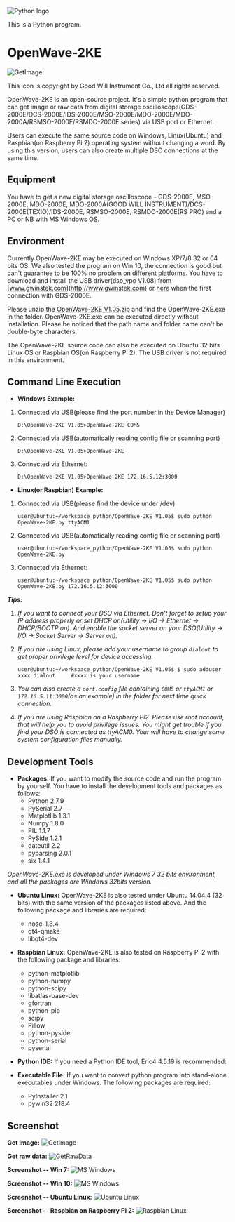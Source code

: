 ![Python logo](/image/python-logo.png)

This is a Python program.




OpenWave-2KE
============
![GetImage](/image/OpenWave256x256.jpg)

This icon is copyright by Good Will Instrument Co., Ltd all rights reserved.




OpenWave-2KE is an open-source project. It's a simple python program that can get image or raw data from digital storage oscilloscope(GDS-2000E/DCS-2000E/IDS-2000E/MSO-2000E/MDO-2000E/MDO-2000A/RSMSO-2000E/RSMDO-2000E series) via USB port or Ethernet.  

Users can execute the same source code on Windows, Linux(Ubuntu) and Raspbian(on Raspberry Pi 2) operating system without changing a word. By using this version, users can also create multiple DSO connections at the same time.


Equipment
------------
You have to get a new digital storage oscilloscope - GDS-2000E, MSO-2000E, MDO-2000E, MDO-2000A(GOOD WILL INSTRUMENT)/DCS-2000E(TEXIO)/IDS-2000E, RSMSO-2000E, RSMDO-2000E(RS PRO) and a PC or NB with MS Windows OS.




Environment
------------
Currently OpenWave-2KE may be executed on Windows XP/7/8 32 or 64 bits OS. We also tested the program on Win 10, the connection is good but can't guarantee to be 100% no problem on different platforms. You have to download and install the USB driver(dso_vpo V1.08) from [www.gwinstek.com](http://www.gwinstek.com) or [here](/dso_vpo_v108.zip) when the first connection with GDS-2000E. 

Please unzip the [OpenWave-2KE V1.05.zip](/OpenWave-2KE_V1.05.zip) and find the OpenWave-2KE.exe in the folder. OpenWave-2KE.exe can be executed directly without installation. Please be noticed that the path name and folder name can't be double-byte characters.

The OpenWave-2KE source code can also be executed on Ubuntu 32 bits Linux OS or Raspbian OS(on Raspberry Pi 2). The USB driver is not required in this environment.



Command Line Execution
------------
- **Windows Example:**

1.  Connected via USB(please find the port number in the Device Manager)
    ```
    D:\OpenWave-2KE V1.05>OpenWave-2KE COM5
    ```

2.  Connected via USB(automatically reading config file or scanning port)
    ```
    D:\OpenWave-2KE V1.05>OpenWave-2KE
    ```

3.  Connected via Ethernet:
    ```
    D:\OpenWave-2KE V1.05>OpenWave-2KE 172.16.5.12:3000
    ```


- **Linux(or Raspbian) Example:**

1.  Connected via USB(please find the device under /dev)
    ```
    user@Ubuntu:~/workspace_python/OpenWave-2KE V1.05$ sudo python OpenWave-2KE.py ttyACM1
    ```
    
2.  Connected via USB(automatically reading config file or scanning port)
    ```
    user@Ubuntu:~/workspace_python/OpenWave-2KE V1.05$ sudo python OpenWave-2KE.py
    ```
    
3.  Connected via Ethernet:
    ```
    user@Ubuntu:~/workspace_python/OpenWave-2KE V1.05$ sudo python OpenWave-2KE.py 172.16.5.12:3000
    ```

***Tips:***

1.  *If you want to connect your DSO via Ethernet. Don't forget to setup your IP address properly or set DHCP on(Utility -> I/O -> Ethernet -> DHCP/BOOTP on).  And enable the socket server on your DSO(Utility -> I/O -> Socket Server -> Server on).*

2.  *If you are using Linux, please add your username to group ```dialout``` to get proper privilege level for device accessing.*
    ```
    user@Ubuntu:~/workspace_python/OpenWave-2KE V1.05$ $ sudo adduser xxxx dialout     #xxxx is your username
    ```

3.  *You can also create a `port.config` file containing `COM5` or `ttyACM1` or `172.16.5.11:3000`(as an example) in the folder for next time quick connection.*

4.  *If you are using Raspbian on a Raspberry Pi2. Please use root account, that will help you to avoid privilege issues.  You might get trouble if you find your DSO is connected as ttyACM0. Your will have to change some system configuration files manually.*


Development Tools
------------
- **Packages:**
   If you want to modify the source code and run the program by yourself. You have to install the development tools and packages as follows:
   * Python 2.7.9
   * PySerial 2.7
   * Matplotlib 1.3.1
   * Numpy 1.8.0
   * PIL 1.1.7
   * PySide 1.2.1
   * dateutil 2.2
   * pyparsing 2.0.1
   * six 1.4.1

 *OpenWave-2KE.exe is developed under Windows 7 32 bits environment, and all the packages are Windows 32bits version.*

- **Ubuntu Linux:**
   OpenWave-2KE is also tested under Ubuntu 14.04.4 (32 bits) with the same version of the packages listed above.  And the following package and libraries are required:
   * nose-1.3.4
   * qt4-qmake
   * libqt4-dev

- **Raspbian Linux:**
   OpenWave-2KE is also tested on Raspberry Pi 2 with the following package and libraries:
   * python-matplotlib
   * python-numpy
   * python-scipy
   * libatlas-base-dev
   * gfortran
   * python-pip
   * scipy
   * Pillow
   * python-pyside
   * python-serial
   * pyserial


- **Python IDE:**
   If you need a Python IDE tool, Eric4 4.5.19  is recommended:


- **Executable File:**
   If you want to convert python program into stand-alone executables under Windows. The following packages are required:
   * PyInstaller 2.1
   * pywin32 218.4



   
Screenshot
------------
**Get image:**
![GetImage](/image/pic1.png)


**Get raw data:**
![GetRawData](/image/pic2.png)


**Screenshot -- Win 7:**
![MS Windows](/image/Win7_Screenshot.jpg)


**Screenshot -- Win 10:**
![MS Windows](/image/Win10_Screenshot.jpg)


**Screenshot -- Ubuntu Linux:**
![Ubuntu Linux](/image/Ubuntu1404_Screenshot.jpg)


**Screenshot -- Raspbian on Raspberry Pi 2:**
![Raspbian Linux](/image/RPi2_Screenshot.jpg)

